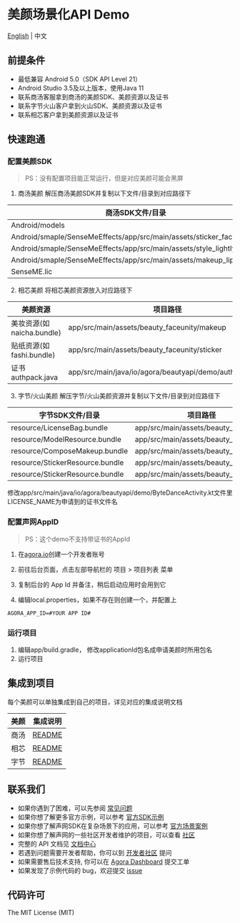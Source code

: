 # 美颜场景化API Demo

[English](README.md) | 中文

## 前提条件

- 最低兼容 Android 5.0（SDK API Level 21）
- Android Studio 3.5及以上版本，使用Java 11
- 联系商汤客服拿到商汤的美颜SDK、美颜资源以及证书
- 联系字节火山客户拿到火山SDK、美颜资源以及证书
- 联系相芯客户拿到美颜资源以及证书

## 快速跑通
### 配置美颜SDK

> PS：没有配置项目能正常运行，但是对应美颜可能会黑屏

1. 商汤美颜
解压商汤美颜SDK并复制以下文件/目录到对应路径下

| 商汤SDK文件/目录                                                           | 项目路径                                                     |
|----------------------------------------------------------------------|----------------------------------------------------------|
| Android/models                                                       | app/src/main/assets/beauty_sensetime/models              |
| Android/smaple/SenseMeEffects/app/src/main/assets/sticker_face_shape | app/src/main/assets/beauty_sensetime/sticker_face_shape  |
| Android/smaple/SenseMeEffects/app/src/main/assets/style_lightly      | app/src/main/assets/beauty_sensetime/style_lightly       |
| Android/smaple/SenseMeEffects/app/src/main/assets/makeup_lip         | app/src/main/assets/beauty_sensetime/makeup_lip          |
| SenseME.lic                                                          | app/src/main/assets/beauty_sensetime/license/SenseME.lic |

2. 相芯美颜
将相芯美颜资源放入对应路径下

| 美颜资源                 | 项目路径                                                    |
|----------------------|---------------------------------------------------------|
| 美妆资源(如naicha.bundle) | app/src/main/assets/beauty_faceunity/makeup             |
| 贴纸资源(如fashi.bundle)  | app/src/main/assets/beauty_faceunity/sticker            |
| 证书authpack.java      | app/src/main/java/io/agora/beautyapi/demo/authpack.java |

3. 字节/火山美颜
解压字节/火山美颜资源并复制以下文件/目录到对应路径下

| 字节SDK文件/目录                                       | 项目路径                                                  |
|--------------------------------------------------|-------------------------------------------------------|
| resource/LicenseBag.bundle                       | app/src/main/assets/beauty_bytedance           |
| resource/ModelResource.bundle                    | app/src/main/assets/beauty_bytedance           |
| resource/ComposeMakeup.bundle                    | app/src/main/assets/beauty_bytedance           |
| resource/StickerResource.bundle                  | app/src/main/assets/beauty_bytedance           |
| resource/StickerResource.bundle                  | app/src/main/assets/beauty_bytedance           |

修改app/src/main/java/io/agora/beautyapi/demo/ByteDanceActivity.kt文件里LICENSE_NAME为申请到的证书文件名

### 配置声网AppID

> PS：这个demo不支持带证书的AppId

1. 在[agora.io](https://www.shengwang.cn/)创建一个开发者账号

2. 前往后台页面，点击左部导航栏的 项目 > 项目列表 菜单

3. 复制后台的 App Id 并备注，稍后启动应用时会用到它

4. 编辑local.properties，如果不存在则创建一个，并配置上
```xml
AGORA_APP_ID=#YOUR APP ID#
```

### 运行项目

1. 编辑app/build.gradle， 修改applicationId包名成申请美颜时所用包名
2. 运行项目


## 集成到项目

每个美颜可以单独集成到自己的项目，详见对应的集成说明文档

| 美颜  | 集成说明                                  |
|-----|---------------------------------------|
| 商汤  | [README](lib_sensetime/README.zh.md)  |
| 相芯  | [README](lib_faceunity/README.zh.md)  |
| 字节  | [README](lib_bytedance/README.zh.md)  |

## 联系我们

- 如果你遇到了困难，可以先参阅 [常见问题](https://docs.agora.io/cn/faq)
- 如果你想了解更多官方示例，可以参考 [官方SDK示例](https://github.com/AgoraIO)
- 如果你想了解声网SDK在复杂场景下的应用，可以参考 [官方场景案例](https://github.com/AgoraIO-usecase)
- 如果你想了解声网的一些社区开发者维护的项目，可以查看 [社区](https://github.com/AgoraIO-Community)
- 完整的 API 文档见 [文档中心](https://docs.agora.io/cn/)
- 若遇到问题需要开发者帮助，你可以到 [开发者社区](https://rtcdeveloper.com/) 提问
- 如果需要售后技术支持, 你可以在 [Agora Dashboard](https://dashboard.agora.io) 提交工单
- 如果发现了示例代码的 bug，欢迎提交 [issue](https://github.com/AgoraIO-Community/BeautyAPI/issues)

## 代码许可

The MIT License (MIT)
